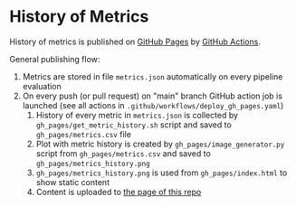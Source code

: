 # History of Metrics

History of metrics is published on [GitHub Pages](https://docs.github.com/en/pages/getting-started-with-github-pages/creating-a-github-pages-site) by [GitHub Actions](https://docs.github.com/en/pages/getting-started-with-github-pages/configuring-a-publishing-source-for-your-github-pages-site).

General publishing flow:
1. Metrics are stored in file `metrics.json` automatically on every pipeline evaluation
1. On every push (or pull request) on "main" branch GitHub action job is launched (see all actions in `.github/workflows/deploy_gh_pages.yaml`)
   1. History of every metric in `metrics.json` is collected by `gh_pages/get_metric_history.sh` script and saved to `gh_pages/metrics.csv` file
   1. Plot with metric history is created by `gh_pages/image_generator.py` script from `gh_pages/metrics.csv` and saved to `gh_pages/metrics_history.png`
   1. `gh_pages/metrics_history.png` is used from `gh_pages/index.html` to show static content
   1. Content is uploaded to [the page of this repo](https://ods-nn-breakfasts.github.io/rus-ad-search-engine/)

